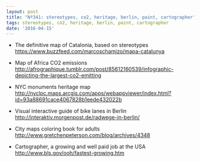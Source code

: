 ```yaml
---
layout: post
title: "Nº341: stereotypes, co2, heritage, berlin, paint, cartographer"
tags: stereotypes, co2, heritage, berlin, paint, cartographer
date: '2016-04-15'
---
```


* The definitive map of Catalonia, based on stereotypes
  https://www.buzzfeed.com/marcoschamizo/mapa-catalunya

* Map of Africa CO2 emissions
  http://afrographique.tumblr.com/post/85612160539/infographic-depicting-the-largest-co2-emitting

* NYC monuments heritage map
  http://nyclpc.maps.arcgis.com/apps/webappviewer/index.html?id=93a88691cace4067828b1eede432022b

* Visual interactive guide of bike lanes in Berlin
  http://interaktiv.morgenpost.de/radwege-in-berlin/

* City maps coloring book for adults
  http://www.gretchenpeterson.com/blog/archives/4348

* Cartographer, a growing and well paid job at the USA
  http://www.bls.gov/ooh/fastest-growing.htm
